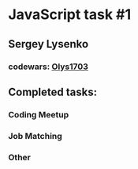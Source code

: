 # JavaScript task #1
## Sergey Lysenko
### codewars: [Olys1703](https://www.codewars.com/users/Olys1703)

## Completed tasks:
### Coding Meetup
### Job Matching
### Other